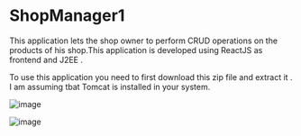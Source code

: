 # ShopManager1

This application lets the shop owner to perform CRUD operations on the products of his shop.This application is developed using ReactJS as frontend and J2EE .

To use this application you need to first download this zip file and extract it . I am assuming tbat Tomcat is installed in your system.


![image](https://user-images.githubusercontent.com/66680113/100577958-50e67400-3307-11eb-92f5-7031cef67ba9.png)


![image](https://user-images.githubusercontent.com/66680113/100578229-d407ca00-3307-11eb-9d02-8601dab29323.png)

